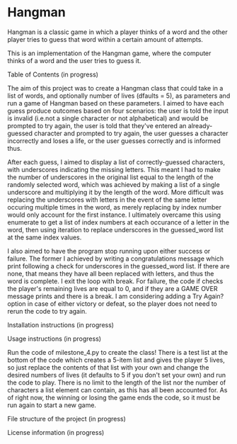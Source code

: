 # Hangman
Hangman is a classic game in which a player thinks of a word and the other player tries to guess that word within a certain amount of attempts.

This is an implementation of the Hangman game, where the computer thinks of a word and the user tries to guess it.

Table of Contents (in progress)

The aim of this project was to create a Hangman class that could take in a list of words, and optionally number of lives (dfaults = 5), as parameters and run a game of Hangman based on these parameters. I aimed to have each guess produce outcomes based on four scenarios: the user is told the input is invalid (i.e.not a single character or not alphabetical) and would be prompted to try again, the user is told that they've entered an already-guessed character and prompted to try again, the user guesses a character incorrectly and loses a life, or the user guesses correctly and is informed thus.

After each guess, I aimed to display a list of correctly-guessed characters, with underscores indicating the missing letters. This meant I had to make the number of underscores in the original list equal to the length of the randomly selected word, which was achieved by making a list of a single underscore and multiplying it by the length of the word. More difficult was replacing the underscores with letters in the event of the same letter occuring multiple times in the word, as merely replacing by index number would only account for the first instance. I ultimately overcame this using enumerate to get a list of index numbers at each occurance of a letter in the word, then using iteration to replace underscores in the guessed_word list at the same index values.

I also aimed to have the program stop running upon either success or failure. The former I achieved by writing a congratulations message which print following a check for underscores in the guessed_word list. If there are none, that means they have all been replaced with letters, and thus the word is complete. I exit the loop with break. For failure, the code if checks the player's remaining lives are equal to 0, and if they are a GAME OVER message prints and there is a break. I am considering adding a Try Again? option in case of either victory or defeat, so the player does not need to rerun the code to try again.

Installation instructions (in progress)

Usage instructions (in progress)

Run the code of milestone_4.py to create the class! There is a test list at the bottom of the code which creates a 5-item list and gives the player 5 lives, so just replace the contents of that list with your own and change the desired numbers of lives (it defaults to 5 if you don't set your own) and run the code to play. There is no limit to the length of the list nor the number of characters a list element can contain, as this has all been accounted for. As of right now, the winning or losing the game ends the code, so it must be run again to start a new game.

File structure of the project (in progress)

License information (in progress)
